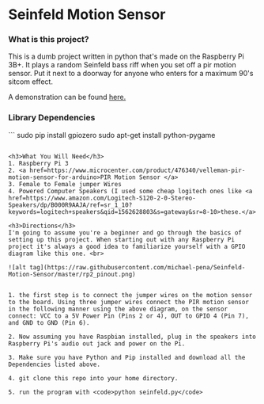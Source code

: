 # Seinfeld Motion Sensor


<h3>What is this project?</h3>
This is a dumb project written in python that's made on the Raspberry Pi 3B+. It plays a random Seinfeld bass riff when you set off a pir motion sensor. Put it next to a doorway for anyone who enters for a maximum 90's sitcom effect. <br>

A demonstration can be found <a href="https://drive.google.com/file/d/1UFcWh7oA0bk83CSIYuuevMXwviXVxReI/view?usp=sharing"> here. </a> <br>

<h3>Library Dependencies</h3>
```
sudo pip install gpiozero
sudo apt-get install python-pygame

```

<h3>What You Will Need</h3>
1. Raspberry Pi 3
2. <a href=https://www.microcenter.com/product/476340/velleman-pir-motion-sensor-for-arduino>PIR Motion Sensor </a>
3. Female to Female jumper Wires
4. Powered Computer Speakers (I used some cheap logitech ones like <a href=https://www.amazon.com/Logitech-S120-2-0-Stereo-Speakers/dp/B000R9AAJA/ref=sr_1_10?keywords=logitech+speakers&qid=1562628803&s=gateway&sr=8-10>these.</a>

<h3>Directions</h3>
I'm going to assume you're a beginner and go through the basics of setting up this project. When starting out with any Raspberry Pi project it's always a good idea to familiarize yourself with a GPIO diagram like this one. <br>

![alt tag](https://raw.githubusercontent.com/michael-pena/Seinfeld-Motion-Sensor/master/rp2_pinout.png)


1. the first step is to connect the jumper wires on the motion sensor to the board. Using three jumper wires connect the PIR motion sensor in the following manner using the above diagram, on the sensor connect: VCC to a 5V Power Pin (Pins 2 or 4), OUT to GPIO 4 (Pin 7), and GND to GND (Pin 6).

2. Now assuming you have Raspbian installed, plug in the speakers into Raspberry Pi's audio out jack and power on the Pi.

3. Make sure you have Python and Pip installed and download all the Dependencies listed above.

4. git clone this repo into your home directory.

5. run the program with <code>python seinfeld.py</code>
